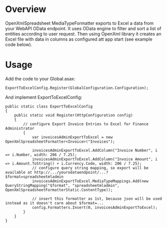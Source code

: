 # Overview

OpenXmlSpreadsheet MediaTypeFormatter exports to Excel a data from your WebAPI OData endpoint.
It uses OData engine to filter and sort a list of entities according to user request. Then using OpenXml library it creates an Excel file with data in columns as configured att app start (see example code below).

# Usage

Add the code to your Global.asax:

    ExportToExcelConfig.Register(GlobalConfiguration.Configuration);
    
And implement ExportToExcelConfig:

    public static class ExportToExcelConfig
    {
        public static void Register(HttpConfiguration config)
        {
            // configure Export Invoice Entries to Excel for Finance Administrator
            {
                var invoicesAdminExportToExcel = new OpenXmlSpreadsheetFormatter<Invoice>("Invoices");
                
                invoicesAdminExportToExcel.AddColumn("Invoice Number", i => i.Number, width: 206 / 7.25);
                invoicesAdminExportToExcel.AddColumn("Invoice Amount", i => i.Amount.ToString() + i.Currency.Code, width: 206 / 7.25);
                // configure query string mapping, so export will be available at http://.../yourodataendpoint/...?$format=spreadsheetmladmin
                invoicesAdminExportToExcel.MediaTypeMappings.Add(new QueryStringMapping("$format", "spreadsheetmladmin", OpenXmlSpreadsheetFormatterStatic.ContentType));
                
                // insert this formatter as 1st, because json will be used instead as it doesn't care about $format=...
                config.Formatters.Insert(0, invoicesAdminExportToExcel);
            }
        }
    }
